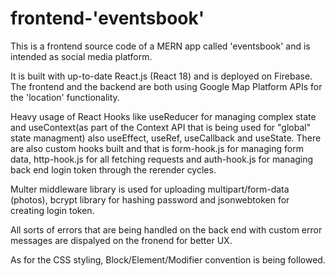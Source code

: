 
# frontend-'eventsbook'

This is a frontend source code of a MERN app called 'eventsbook' and is intended as social media platform.

It is built with up-to-date React.js (React 18) and is deployed on Firebase. The frontend and the backend are both using Google Map Platform APIs for the 'location' functionality.

Heavy usage of React Hooks like useReducer for managing complex state and useContext(as part of the Context API that is being used for "global" state managment) also useEffect, useRef, useCallback and useState. There are also custom hooks built and that is form-hook.js for managing form data, http-hook.js for all fetching requests and auth-hook.js for managing back end login token through the rerender cycles.

Multer middleware library is used for uploading multipart/form-data (photos), bcrypt library for hashing password and jsonwebtoken for creating login token.

All sorts of errors that are being handled on the back end with custom error messages are dispalyed on the fronend for better UX.

As for the CSS styling, Block/Element/Modifier convention is being followed.





